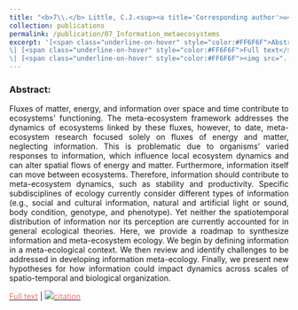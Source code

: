 ```yaml
---
title: "<b>7\\.</b> Little, C.J.<sup><a title='Corresponding author'>✉</a></sup>, <u>Rizzuto, M.</u><sup><a title='Corresponding author'>✉</a></sup>, Luhring, T.M., Monk, J.D., Nowicki, R.J., Paseka, R.E., Stegen, J.C., Symons, C.C., Taub, F.B., Yan, J.D.L. [*in review*] **Filling the Information Gap in Meta-ecosystem Ecology.** EcoEvoRxiv. <img src='../images/preprint.png'>"
collection: publications
permalink: /publication/07_Information_metaecosystems
excerpt: '[<span class="underline-on-hover" style="color:#FF6F6F">Abstract</span>](../publication/07_Information_metaecosystems)
\| [<span class="underline-on-hover" style="color:#FF6F6F">Full text</span>](https://doi.org/10.32942/osf.io/hc83u)
\| [<span class="underline-on-hover" style="color:#FF6F6F"><img src="../images/bibtex.svg">citation</span>](../bibtex/07_Information_metaecosystems.bib)'
---
```


### Abstract:

<p style='text-align: justify;'>
Fluxes of matter, energy, and information over space and time contribute to ecosystems’ functioning. The meta-ecosystem framework addresses the dynamics of ecosystems linked by these fluxes, however, to date, meta-ecosystem research focused solely on fluxes of energy and matter, neglecting information. This is problematic due to organisms’ varied responses to information, which influence local ecosystem dynamics and can alter spatial flows of energy and matter. Furthermore, information itself can move between ecosystems. Therefore, information should contribute to meta-ecosystem dynamics, such as stability and productivity. Specific subdisciplines of ecology currently consider different types of information (e.g., social and cultural information, natural and artificial light or sound, body condition, genotype, and phenotype). Yet neither the spatiotemporal distribution of information nor its perception are currently accounted for in general ecological theories. Here, we provide a roadmap to synthesize information and meta-ecosystem ecology. We begin by defining information in a meta-ecological context. We then review and identify challenges to be addressed in developing information meta-ecology. Finally, we present new hypotheses for how information could impact dynamics across scales of spatio-temporal and biological organization.
</p>

[<span class="underline-on-hover" style="color:#FF6F6F">Full text</span>](https://doi.org/10.32942/osf.io/hc83u)
\| [<span class="underline-on-hover" style="color:#FF6F6F"><img src="../images/bibtex.svg">citation</span>](../bibtex/8_Information_metaecosystems.bib)
